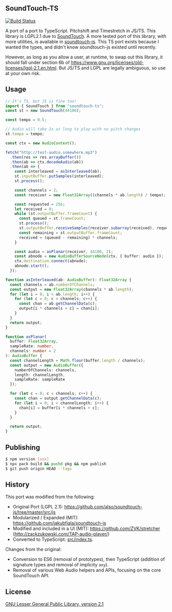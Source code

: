 ## SoundTouch-TS

[![Build Status](https://travis-ci.org/kirbysayshi/soundtouch-ts.svg?branch=master)](https://travis-ci.org/kirbysayshi/soundtouch-ts)

A port of a port to TypeScript. Pitchshift and Timestretch in JS/TS. This library is LGPL2.1 due to [SoundTouch](https://gitlab.com/soundtouch/soundtouch). A more tested port of this library, with more utilities, is available in [soundtouch-js](https://github.com/cutterbl/SoundTouchJS). This TS port exists because I wanted the types, and didn't know soundtouch-js existed until recently.

However, as long as you allow a user, at runtime, to swap out this library, it should fall under section 6b of https://www.gnu.org/licenses/old-licenses/lgpl-2.1.en.html. But JS/TS and LGPL are legally ambiguous, so use at your own risk.

## Usage

```ts
// It's TS, but JS is fine too!
import { SoundTouch } from "soundtouch-ts";
const st = new SoundTouch(44100);

const tempo = 0.5;

// Audio will take 2x as long to play with no pitch changes
st.tempo = tempo;

const ctx = new AudioContext();

fetch("http://test-audio.somewhere.mp3")
  .then(res => res.arrayBuffer())
  .then(ab => ctx.decodeAudio(ab))
  .then(ab => {
    const interleaved = asInterleaved(ab);
    st.inputBuffer.putSamples(interleaved);
    st.process();

    const channels = 2;
    const receiver = new Float32Array((channels * ab.length) / tempo);

    const requested = 256;
    let received = 0;
    while (st.outputBuffer.frameCount) {
      const queued = st.frameCount;
      st.process();
      st.outputBuffer.receiveSamples(receiver.subarray(received), requested);
      const remaining = st.outputBuffer.frameCount;
      received = (queued - remaining) * channels;
    }

    const audio = asPlanar(receiver, 44100, 2);
    const abnode = new AudioBufferSourceNode(ctx, { buffer: audio });
    ctx.destination.connect(abnode);
    abnode.start();
  });

function asInterleaved(ab: AudioBuffer): Float32Array {
  const channels = ab.numberOfChannels;
  const output = new Float32Array(channels * ab.length);
  for (let i = 0; i < ab.length; i++) {
    for (let c = 0; c < channels; c++) {
      const chan = ab.getChannelData(c);
      output[i * channels + c] = chan[i];
    }
  }
  return output;
}

function asPlanar(
  buffer: Float32Array,
  sampleRate: number,
  channels: number = 2
): AudioBuffer {
  const channelLength = Math.floor(buffer.length / channels);
  const output = new AudioBuffer({
    numberOfChannels: channels,
    length: channelLength,
    sampleRate: sampleRate
  });

  for (let c = 0; c < channels; c++) {
    const chan = output.getChannelData(c);
    for (let i = 0; i < channelLength; i++) {
      chan[i] = buffer[i * channels + c];
    }
  }

  return output;
}
```

## Publishing

```sh
$ npm version [xxx]
$ npx pack build && pushd pkg && npm publish
$ git push origin HEAD --tags
```

## History

This port was modified from the following:

- Original Port (LGPL 2.1): https://github.com/also/soundtouch-js/tree/master/src/js
- Modularized / Expanded (MIT): https://github.com/jakubfiala/soundtouch-js
- Modified and included in a UI (MIT): https://github.com/ZVK/stretcher (http://zackzukowski.com/TAP-audio-player/)
- Converted to TypeScript: [src/index.ts](src/index.ts).

Changes from the original:

- Conversion to ES6 (removal of prototypes), then TypeScript (addition of signature types and removal of implicity `any`).
- Removal of various Web Audio helpers and APIs, focusing on the core SoundTouch API.

## License

[GNU Lesser General Public Library, version 2.1](https://www.gnu.org/licenses/lgpl-2.1.en.html)
